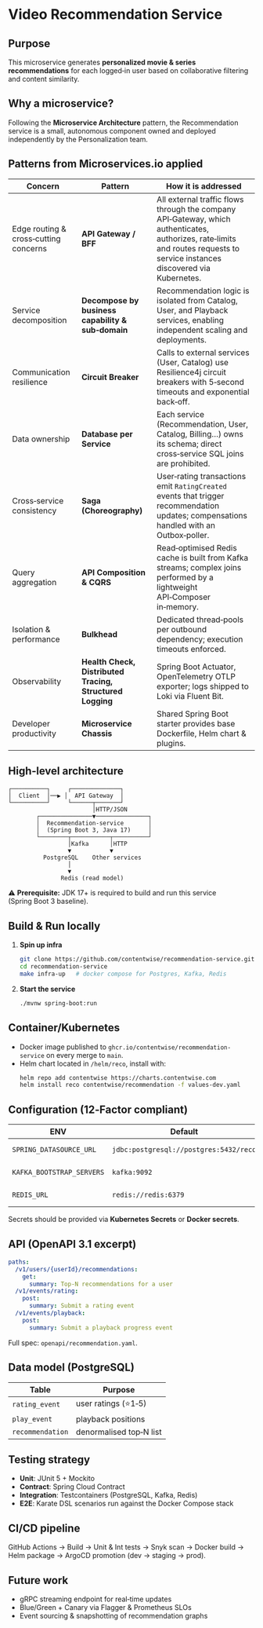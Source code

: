 # Video Recommendation Service

## Purpose
This microservice generates **personalized movie & series recommendations** for each logged‑in user based on collaborative filtering and content similarity.

## Why a microservice?
Following the **Microservice Architecture** pattern, the Recommendation service is a small, autonomous component owned and deployed independently by the Personalization team.

## Patterns from Microservices.io applied

| Concern | Pattern | How it is addressed |
|---------|---------|---------------------|
| Edge routing & cross‑cutting concerns | **API Gateway / BFF** | All external traffic flows through the company API‑Gateway, which authenticates, authorizes, rate‑limits and routes requests to service instances discovered via Kubernetes. |
| Service decomposition | **Decompose by business capability & sub‑domain** | Recommendation logic is isolated from Catalog, User, and Playback services, enabling independent scaling and deployments. |
| Communication resilience | **Circuit Breaker** | Calls to external services (User, Catalog) use Resilience4j circuit breakers with 5‑second timeouts and exponential back‑off. |
| Data ownership | **Database per Service** | Each service (Recommendation, User, Catalog, Billing…) owns its schema; direct cross‑service SQL joins are prohibited. |
| Cross‑service consistency | **Saga (Choreography)** | User‑rating transactions emit `RatingCreated` events that trigger recommendation updates; compensations handled with an Outbox‑poller. |
| Query aggregation | **API Composition & CQRS** | Read‑optimised Redis cache is built from Kafka streams; complex joins performed by a lightweight API‑Composer in‑memory. |
| Isolation & performance | **Bulkhead** | Dedicated thread‑pools per outbound dependency; execution timeouts enforced. |
| Observability | **Health Check, Distributed Tracing, Structured Logging** | Spring Boot Actuator, OpenTelemetry OTLP exporter; logs shipped to Loki via Fluent Bit. |
| Developer productivity | **Microservice Chassis** | Shared Spring Boot starter provides base Dockerfile, Helm chart & plugins. |

## High‑level architecture
```
┌──────────┐     ┌──────────────┐
│  Client  │──▶ │  API Gateway  │
└──────────┘     └──────┬───────┘
                        │HTTP/JSON
        ┌───────────────▼───────────────┐
        │  Recommendation‑service       │
        │  (Spring Boot 3, Java 17)     │
        └────────┬───────────┬──────────┘
                 │Kafka      │HTTP
                 ▼           ▼
          PostgreSQL    Other services
                 │
                 ▼
               Redis (read model)
```

⚠️ **Prerequisite:** JDK 17+ is required to build and run this service (Spring Boot 3 baseline).

## Build & Run locally
1. **Spin up infra**
   ```bash
   git clone https://github.com/contentwise/recommendation-service.git
   cd recommendation-service
   make infra-up   # docker compose for Postgres, Kafka, Redis
   ```
2. **Start the service**
   ```bash
   ./mvnw spring-boot:run
   ```

## Container/Kubernetes
* Docker image published to `ghcr.io/contentwise/recommendation-service` on every merge to `main`.
* Helm chart located in `/helm/reco`, install with:
  ```bash
  helm repo add contentwise https://charts.contentwise.com
  helm install reco contentwise/recommendation -f values-dev.yaml
  ```

## Configuration (12‑Factor compliant)
| ENV | Default | Description |
|-----|---------|-------------|
| `SPRING_DATASOURCE_URL` | `jdbc:postgresql://postgres:5432/reco` | Postgres JDBC URL |
| `KAFKA_BOOTSTRAP_SERVERS` | `kafka:9092` | Kafka brokers |
| `REDIS_URL` | `redis://redis:6379` | Redis connection |

Secrets should be provided via **Kubernetes Secrets** or **Docker secrets**.

## API (OpenAPI 3.1 excerpt)
```yaml
paths:
  /v1/users/{userId}/recommendations:
    get:
      summary: Top‑N recommendations for a user
  /v1/events/rating:
    post:
      summary: Submit a rating event
  /v1/events/playback:
    post:
      summary: Submit a playback progress event
```
Full spec: `openapi/recommendation.yaml`.

## Data model (PostgreSQL)
| Table | Purpose |
|-------|---------|
| `rating_event` | user ratings (⭐1‑5) |
| `play_event` | playback positions |
| `recommendation` | denormalised top‑N list |

## Testing strategy
* **Unit**: JUnit 5 + Mockito
* **Contract**: Spring Cloud Contract
* **Integration**: Testcontainers (PostgreSQL, Kafka, Redis)
* **E2E**: Karate DSL scenarios run against the Docker Compose stack

## CI/CD pipeline
GitHub Actions → Build → Unit & Int tests → Snyk scan → Docker build → Helm package → ArgoCD promotion (dev → staging → prod).

## Future work
* gRPC streaming endpoint for real‑time updates
* Blue/Green + Canary via Flagger & Prometheus SLOs
* Event sourcing & snapshotting of recommendation graphs
